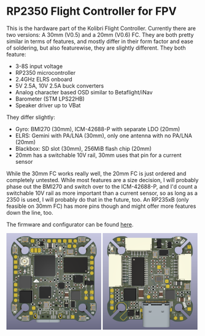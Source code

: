 # RP2350 Flight Controller for FPV

This is the hardware part of the Kolibri Flight Controller. Currently there are two versions: A 30mm (V0.5) and a 20mm (V0.6) FC. They are both pretty similar in terms of features, and mostly differ in their form factor and ease of soldering, but also featurewise, they are slightly different. They both feature:

-   3-8S input voltage
-   RP2350 microcontroller
-   2.4GHz ELRS onboard
-   5V 2.5A, 10V 2.5A buck converters
-   Analog character based OSD similar to Betaflight/iNav
-   Barometer (STM LPS22HB)
-   Speaker driver up to VBat

They differ slightly:

-   Gyro: BMI270 (30mm), ICM-42688-P with separate LDO (20mm)
-   ELRS: Gemini with PA/LNA (30mm), only one antenna with no PA/LNA (20mm)
-   Blackbox: SD slot (30mm), 256MiB flash chip (20mm)
-   20mm has a switchable 10V rail, 30mm uses that pin for a current sensor

While the 30mm FC works really well, the 20mm FC is just ordered and completely untested. While most features are a size decision, I will probably phase out the BMI270 and switch over to the ICM-42688-P, and I'd count a switchable 10V rail as more important than a current sensor, so as long as a 2350 is used, I will probably do that in the future, too. An RP235xB (only feasible on 30mm FC) has more pins though and might offer more features down the line, too.

The firmware and configurator can be found [here](https://github.com/bastian2001/Kolibri-FC).

<img src="./PCB%20Version%200.6/export/front.png" alt="Front side of FC" style="display:inline-block; max-width: 49%;"/>
<img src="./PCB%20Version%200.6/export/back.png" alt="Back side of FC" style="display:inline-block; max-width: 49%;"/>

